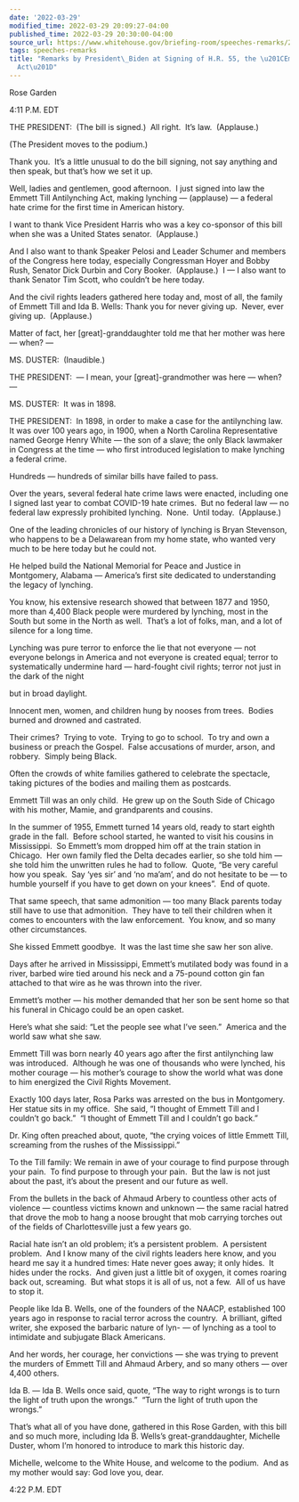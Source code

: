 ```yaml
---
date: '2022-03-29'
modified_time: 2022-03-29 20:09:27-04:00
published_time: 2022-03-29 20:30:00-04:00
source_url: https://www.whitehouse.gov/briefing-room/speeches-remarks/2022/03/29/remarks-by-president-biden-at-signing-of-h-r-55-the-emmett-till-antilynching-act/
tags: speeches-remarks
title: "Remarks by President\_Biden at Signing of H.R. 55, the \u201CEmmett Till Antilynching\_\
  Act\u201D"
---
```

 
Rose Garden

4:11 P.M. EDT

THE PRESIDENT:  (The bill is signed.)  All right.  It’s law. 
(Applause.)

(The President moves to the podium.)

Thank you.  It’s a little unusual to do the bill signing, not say
anything and then speak, but that’s how we set it up. 

Well, ladies and gentlemen, good afternoon.  I just signed into law the
Emmett Till Antilynching Act, making lynching — (applause) — a federal
hate crime for the first time in American history.

I want to thank Vice President Harris who was a key co-sponsor of this
bill when she was a United States senator.  (Applause.)

And I also want to thank Speaker Pelosi and Leader Schumer and members
of the Congress here today, especially Congressman Hoyer and Bobby Rush,
Senator Dick Durbin and Cory Booker.  (Applause.)  I — I also want to
thank Senator Tim Scott, who couldn’t be here today.

And the civil rights leaders gathered here today and, most of all, the
family of Emmett Till and Ida B. Wells: Thank you for never giving up. 
Never, ever giving up.  (Applause.)

Matter of fact, her \[great\]-granddaughter told me that her mother was
here — when? —

MS. DUSTER:  (Inaudible.)

THE PRESIDENT:  — I mean, your \[great\]-grandmother was here — when? —

MS. DUSTER:  It was in 1898.

THE PRESIDENT:  In 1898, in order to make a case for the antilynching
law.  It was over 100 years ago, in 1900, when a North Carolina
Representative named George Henry White — the son of a slave; the only
Black lawmaker in Congress at the time — who first introduced
legislation to make lynching a federal crime.

Hundreds — hundreds of similar bills have failed to pass.

Over the years, several federal hate crime laws were enacted, including
one I signed last year to combat COVID-19 hate crimes.  But no federal
law — no federal law expressly prohibited lynching.  None.  Until
today.  (Applause.)

One of the leading chronicles of our history of lynching is Bryan
Stevenson, who happens to be a Delawarean from my home state, who wanted
very much to be here today but he could not. 

He helped build the National Memorial for Peace and Justice in
Montgomery, Alabama — America’s first site dedicated to understanding
the legacy of lynching.

You know, his extensive research showed that between 1877 and 1950, more
than 4,400 Black people were murdered by lynching, most in the South but
some in the North as well.  That’s a lot of folks, man, and a lot of
silence for a long time.

Lynching was pure terror to enforce the lie that not everyone — not
everyone belongs in America and not everyone is created equal; terror to
systematically undermine hard — hard-fought civil rights; terror not
just in the dark of the night

but in broad daylight.

Innocent men, women, and children hung by nooses from trees.  Bodies
burned and drowned and castrated.

Their crimes?  Trying to vote.  Trying to go to school.  To try and own
a business or preach the Gospel.  False accusations of murder, arson,
and robbery.  Simply being Black.

Often the crowds of white families gathered to celebrate the spectacle,
taking pictures of the bodies and mailing them as postcards.

Emmett Till was an only child.  He grew up on the South Side of Chicago
with his mother, Mamie, and grandparents and cousins.

In the summer of 1955, Emmett turned 14 years old, ready to start eighth
grade in the fall.  Before school started, he wanted to visit his
cousins in Mississippi.  So Emmett’s mom dropped him off at the train
station in Chicago.  Her own family fled the Delta decades earlier, so
she told him — she told him the unwritten rules he had to follow. 
Quote, “Be very careful how you speak.  Say ‘yes sir’ and ‘no ma’am’,
and do not hesitate to be — to humble yourself if you have to get down
on your knees”.  End of quote.

That same speech, that same admonition — too many Black parents today
still have to use that admonition.  They have to tell their children
when it comes to encounters with the law enforcement.  You know, and so
many other circumstances.

She kissed Emmett goodbye.  It was the last time she saw her son alive.

Days after he arrived in Mississippi, Emmett’s mutilated body was found
in a river, barbed wire tied around his neck and a 75-pound cotton gin
fan attached to that wire as he was thrown into the river.

Emmett’s mother — his mother demanded that her son be sent home so that
his funeral in Chicago could be an open casket.

Here’s what she said: “Let the people see what I’ve seen.”  America and
the world saw what she saw. 

Emmett Till was born nearly 40 years ago after the first antilynching
law was introduced.  Although he was one of thousands who were lynched,
his mother courage — his mother’s courage to show the world what was
done to him energized the Civil Rights Movement. 

Exactly 100 days later, Rosa Parks was arrested on the bus in
Montgomery.  Her statue sits in my office.  She said, “I thought of
Emmett Till and I couldn’t go back.”  “I thought of Emmett Till and I
couldn’t go back.” 

Dr. King often preached about, quote, “the crying voices of little
Emmett Till, screaming from the rushes of the Mississippi.”

To the Till family: We remain in awe of your courage to find purpose
through your pain.  To find purpose to through your pain.  But the law
is not just about the past, it’s about the present and our future as
well.

From the bullets in the back of Ahmaud Arbery to countless other acts of
violence — countless victims known and unknown — the same racial hatred
that drove the mob to hang a noose brought that mob carrying torches out
of the fields of Charlottesville just a few years go.

Racial hate isn’t an old problem; it’s a persistent problem.  A
persistent problem.  And I know many of the civil rights leaders here
know, and you heard me say it a hundred times: Hate never goes away; it
only hides.  It hides under the rocks.  And given just a little bit of
oxygen, it comes roaring back out, screaming.  But what stops it is all
of us, not a few.  All of us have to stop it.

People like Ida B. Wells, one of the founders of the NAACP, established
100 years ago in response to racial terror across the country.  A
brilliant, gifted writer, she exposed the barbaric nature of lyn- — of
lynching as a tool to intimidate and subjugate Black Americans.

And her words, her courage, her convictions — she was trying to prevent
the murders of Emmett Till and Ahmaud Arbery, and so many others — over
4,400 others. 

Ida B. — Ida B. Wells once said, quote, “The way to right wrongs is to
turn the light of truth upon the wrongs.”  “Turn the light of truth upon
the wrongs.”

That’s what all of you have done, gathered in this Rose Garden, with
this bill and so much more, including Ida B. Wells’s
great-granddaughter, Michelle Duster, whom I’m honored to introduce to
mark this historic day.

Michelle, welcome to the White House, and welcome to the podium.  And as
my mother would say: God love you, dear.

4:22 P.M. EDT
